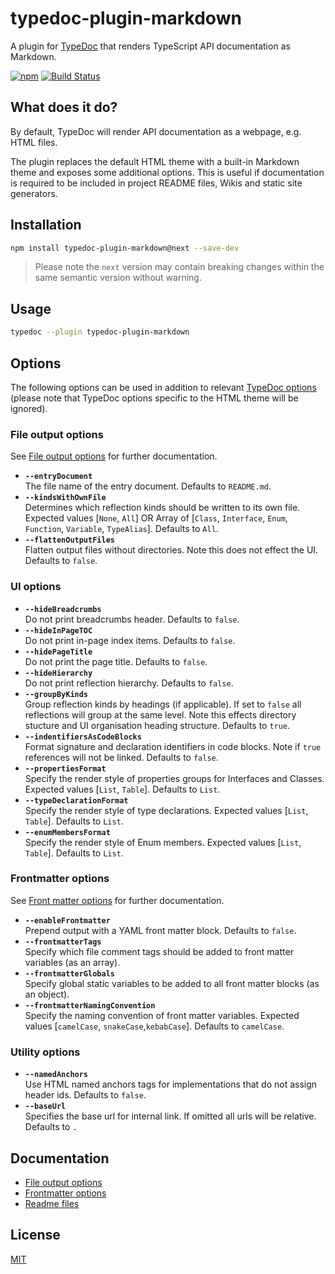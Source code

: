 # typedoc-plugin-markdown

A plugin for [TypeDoc](https://typedoc.org) that renders TypeScript API documentation as Markdown.

[![npm](https://img.shields.io/npm/v/typedoc-plugin-markdown.svg)](https://www.npmjs.com/package/typedoc-plugin-markdown)
[![Build Status](https://github.com/tgreyuk/typedoc-plugin-markdown/actions/workflows/ci.yml/badge.svg?branch=master)](https://github.com/tgreyuk/typedoc-plugin-markdown/actions/workflows/ci.yml)

## What does it do?

By default, TypeDoc will render API documentation as a webpage, e.g. HTML files.

The plugin replaces the default HTML theme with a built-in Markdown theme and exposes some additional options. This is useful if documentation is required to be included in project README files, Wikis and static site generators.

## Installation

```bash
npm install typedoc-plugin-markdown@next --save-dev
```

> Please note the `next` version may contain breaking changes within the same semantic version without warning.

## Usage

```bash
typedoc --plugin typedoc-plugin-markdown
```

## Options

The following options can be used in addition to relevant [TypeDoc options](https://typedoc.org/options/)
(please note that TypeDoc options specific to the HTML theme will be ignored).

### File output options

See [File output options](./docs/file-output-options.md) for further documentation.

- **`--entryDocument`**<br>
  The file name of the entry document. Defaults to `README.md`.
- **`--kindsWithOwnFile`**<br>
  Determines which reflection kinds should be written to its own file. Expected values [`None`, `All`] OR Array of [`Class`, `Interface`, `Enum`, `Function`, `Variable`, `TypeAlias`]. Defaults to `All`.
- **`--flattenOutputFiles`**<br>
  Flatten output files without directories. Note this does not effect the UI. Defaults to `false`.

### UI options

- **`--hideBreadcrumbs`**<br>
  Do not print breadcrumbs header. Defaults to `false`.
- **`--hideInPageTOC`**<br>
  Do not print in-page index items. Defaults to `false`.
- **`--hidePageTitle`**<br>
  Do not print the page title. Defaults to `false`.
- **`--hideHierarchy`**<br>
  Do not print reflection hierarchy. Defaults to `false`.
- **`--groupByKinds`**<br>
  Group reflection kinds by headings (if applicable). If set to `false` all reflections will group at the same level. Note this effects directory stucture and UI organisation heading structure. Defaults to `true`.
- **`--indentifiersAsCodeBlocks`**<br>
  Format signature and declaration identifiers in code blocks. Note if `true` references will not be linked. Defaults to `false`.
- **`--propertiesFormat`**<br>
  Specify the render style of properties groups for Interfaces and Classes. Expected values [`List`, `Table`]. Defaults to `List`.
- **`--typeDeclarationFormat`**<br>
  Specify the render style of type declarations. Expected values [`List`, `Table`]. Defaults to `List`.
- **`--enumMembersFormat`**<br>
  Specify the render style of Enum members. Expected values [`List`, `Table`]. Defaults to `List`.

### Frontmatter options

See [Front matter options](./docs/frontmatter.md) for further documentation.

- **`--enableFrontmatter`**<br>
  Prepend output with a YAML front matter block. Defaults to `false`.
- **`--frontmatterTags`**<br>
  Specify which file comment tags should be added to front matter variables (as an array).
- **`--frontmatterGlobals`**<br>
  Specify global static variables to be added to all front matter blocks (as an object).
- **`--frontmatterNamingConvention`**<br>
  Specify the naming convention of front matter variables. Expected values [`camelCase`, `snakeCase`,`kebabCase`]. Defaults to `camelCase`.

### Utility options

- **`--namedAnchors`**<br>
  Use HTML named anchors tags for implementations that do not assign header ids. Defaults to `false`.
- **`--baseUrl`**<br>
  Specifies the base url for internal link. If omitted all urls will be relative. Defaults to `.`

## Documentation

- [File output options](./docs/file-output-options.md)
- [Frontmatter options](./docs/frontmatter.md)
- [Readme files](./docs/readme-files.md)

## License

[MIT](https://github.com/tgreyuk/typedoc-plugin-markdown/blob/master/LICENSE)
